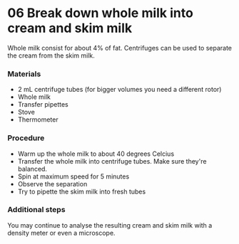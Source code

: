 06 Break down whole milk into cream and skim milk
=================================================

Whole milk consist for about 4% of fat. Centrifuges can be used to separate the cream from the skim milk.

### Materials
- 2 mL centrifuge tubes (for bigger volumes you need a different rotor)
- Whole milk
- Transfer pipettes
- Stove
- Thermometer

### Procedure
- Warm up the whole milk to about 40 degrees Celcius
- Transfer the whole milk into centrifuge tubes. Make sure they're balanced.
- Spin at maximum speed for 5 minutes
- Observe the separation
- Try to pipette the skim milk into fresh tubes

### Additional steps
You may continue to analyse the resulting cream and skim milk with a density meter or even a microscope.